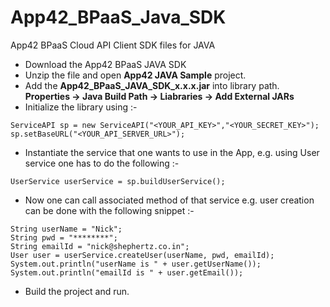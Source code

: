 App42_BPaaS_Java_SDK
==============

App42 BPaaS Cloud API Client SDK files for JAVA

- Download the App42 BPaaS JAVA SDK
- Unzip the file and open **App42 JAVA Sample** project.
- Add the **App42_BPaaS_JAVA_SDK_x.x.x.jar** into library path. **Properties -> Java Build Path -> Liabraries -> Add External JARs**
- Initialize the library using :-

```
ServiceAPI sp = new ServiceAPI("<YOUR_API_KEY>","<YOUR_SECRET_KEY>");
sp.setBaseURL("<YOUR_API_SERVER_URL>");
```

- Instantiate the service that one wants to use in the App, e.g. using User service one has to do the following :-

```
UserService userService = sp.buildUserService();
```

- Now one can call associated method of that service e.g. user creation can be done with the following snippet :-

```
String userName = "Nick";
String pwd = "********";
String emailId = "nick@shephertz.co.in";    
User user = userService.createUser(userName, pwd, emailId); 
System.out.println("userName is " + user.getUserName());
System.out.println("emailId is " + user.getEmail());
```

- Build the project and run.
